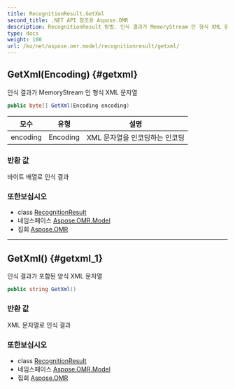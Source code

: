 ```yaml
---
title: RecognitionResult.GetXml
second_title: .NET API 참조용 Aspose.OMR
description: RecognitionResult 방법. 인식 결과가 MemoryStream 인 형식 XML 문자열
type: docs
weight: 100
url: /ko/net/aspose.omr.model/recognitionresult/getxml/
---
```

## GetXml(Encoding) {#getxml}

인식 결과가 MemoryStream 인 형식 XML 문자열

```csharp
public byte[] GetXml(Encoding encoding)
```

| 모수 | 유형 | 설명 |
| --- | --- | --- |
| encoding | Encoding | XML 문자열을 인코딩하는 인코딩 |

### 반환 값

바이트 배열로 인식 결과

### 또한보십시오

* class [RecognitionResult](../)
* 네임스페이스 [Aspose.OMR.Model](../../recognitionresult/)
* 집회 [Aspose.OMR](../../../)

---

## GetXml() {#getxml_1}

인식 결과가 포함된 양식 XML 문자열

```csharp
public string GetXml()
```

### 반환 값

XML 문자열로 인식 결과

### 또한보십시오

* class [RecognitionResult](../)
* 네임스페이스 [Aspose.OMR.Model](../../recognitionresult/)
* 집회 [Aspose.OMR](../../../)



